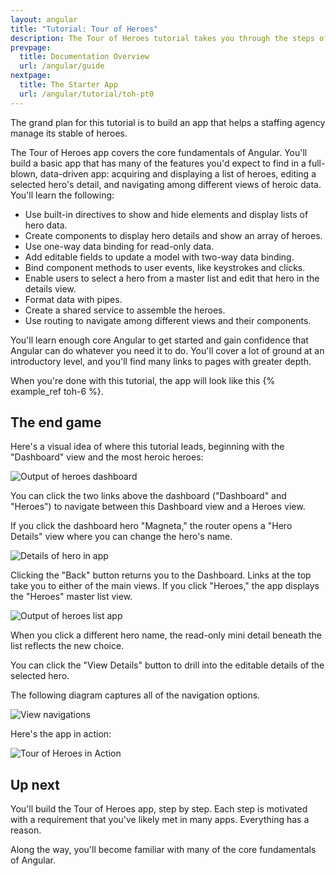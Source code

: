 ```yaml
---
layout: angular
title: "Tutorial: Tour of Heroes"
description: The Tour of Heroes tutorial takes you through the steps of creating an Angular app in Dart.
prevpage:
  title: Documentation Overview
  url: /angular/guide
nextpage:
  title: The Starter App
  url: /angular/tutorial/toh-pt0
---
```

The grand plan for this tutorial is to build an app that helps a staffing agency manage its stable of heroes.

The Tour of Heroes app covers the core fundamentals of Angular. You'll build a basic app that
has many of the features you'd expect to find in a full-blown, data-driven app: acquiring and displaying
a list of heroes, editing a selected hero's detail, and navigating among different
views of heroic data. You'll learn the following:

  - Use built-in directives to show and hide elements and display lists of hero data.
  - Create components to display hero details and show an array of heroes.
  - Use one-way data binding for read-only data.
  - Add editable fields to update a model with two-way data binding.
  - Bind component methods to user events, like keystrokes and clicks.
  - Enable users to select a hero from a master list and edit that hero in the details view.
  - Format data with pipes.
  - Create a shared service to assemble the heroes.
  - Use routing to navigate among different views and their components.

You'll learn enough core Angular to get started and gain confidence that
Angular can do whatever you need it to do.
You'll cover a lot of ground at an introductory level, and you'll find many links
to pages with greater depth.

When you're done with this tutorial, the app will look like this {% example_ref toh-6 %}.

## The end game

Here's a visual idea of where this tutorial leads, beginning with the "Dashboard"
view and the most heroic heroes:

<img class="image-display" src="{% asset_path 'ng/devguide/toh/heroes-dashboard-1.png' %}" alt="Output of heroes dashboard">

You can click the two links above the dashboard ("Dashboard" and "Heroes")
to navigate between this Dashboard view and a Heroes view.

If you click the dashboard hero "Magneta," the router opens a "Hero Details" view
where you can change the hero's name.

<img class="image-display" src="{% asset_path 'ng/devguide/toh/hero-details-1.png' %}" alt="Details of hero in app">

Clicking the "Back" button returns you to the Dashboard.
Links at the top take you to either of the main views.
If you click "Heroes," the app displays the "Heroes" master list view.

<img class="image-display" src="{% asset_path 'ng/devguide/toh/heroes-list-2.png' %}" alt="Output of heroes list app">

When you click a different hero name, the read-only mini detail beneath the list reflects the new choice.

You can click the "View Details" button to drill into the editable details of the selected hero.

The following diagram captures all of the navigation options.

<img class="image-display" src="{% asset_path 'ng/devguide/toh/nav-diagram.png' %}" alt="View navigations">

Here's the app in action:

<img class="image-display" src="{% asset_path 'ng/devguide/toh/toh-anim.gif' %}" alt="Tour of Heroes in Action">

## Up next

You'll build the Tour of Heroes app, step by step.
Each step is motivated with a requirement that you've likely
met in many apps. Everything has a reason.

Along the way, you'll become familiar with many of the core fundamentals of Angular.
